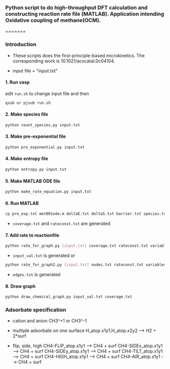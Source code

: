 ### Python script to do high-throughput DFT calculation and constructing reaction rate file (MATLAB). Application intending Oxidative coupling of methane(OCM).
=======
### Introduction
* These scripts does the first-principle-based microkinetics.
The corresponding work is 10.1021/acscatal.0c04104.

* input file = "input.txt"

#### 1. Run vasp
edit `run.sh` to change input file and then
```bash
qsub or pjsub run.sh
```

#### 2. Make species file
```bash
python count_species.py input.txt
```

#### 3. Make pre-exponential file
```bash
python pre_exponential.py input.txt
```

#### 4. Make entropy file
```bash
python entropy.py input.txt
```

#### 5. Make MATLAB ODE file
```bash
python make_rate_equation.py input.txt
```

#### 6. Run MATLAB
```bash
cp pre_exp.txt met001ode.m deltaE.txt deltaS.txt barrier.txt species.txt  MATLAB_dir
```
* `coverage.txt` and `rateconst.txt` are generated

#### 7. Add rate to reactionfile
```bash
python rate_for_graph.py [input.txt] coverage.txt rateconst.txt variables.txt
```
* `input_val.txt` is generated
or 
```bash
python rate_for_graph2.py [input.txt] nodes.txt rateconst.txt variables.txt
```
* `edges.txt` is generated

#### 8. Draw graph
```bash
python draw_chemical_graph.py input_val.txt coverage.txt
```

### Adsorbate specification
* cation and anion
CH3^+1 or CH3^-1

* multiple adsorbate on one surface
H_atop.x1y1,H_atop.x2y2 --> H2 + 2\*surf

* flip, side, high
CH4-FLIP_atop.x1y1  --> CH4 + surf
CH4-SIDEx_atop.x1y1 --> CH4 + surf
CH4-SIDEy_atop.x1y1 --> CH4 + surf
CH4-TILT_atop.x1y1  --> CH4 + surf
CH4-HIGH_atop.x1y1  --> CH4 + surf
CH4-AIR_atop.x1y1   --> CH4 + surf
